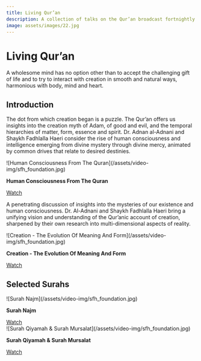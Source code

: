 ```yaml
---
title: Living Qur’an
description: A collection of talks on the Qur’an broadcast fortnightly in the middle of 2020 as the world continues to deal with the fact of global pandemic.
image: assets/images/22.jpg
---
```


# Living Qur’an

<div class="callout">
A wholesome mind has no option other than to accept the challenging gift of life and to try to interact with creation in smooth and natural ways, harmonious with body, mind and heart.
</div>

## Introduction

The dot from which creation began is a puzzle. The Qur’an offers us insights into the creation myth of Adam, of good and evil, and the temporal hierarchies of matter, form, essence and spirit. Dr. Adnan al-Adnani and Shaykh Fadhlalla Haeri consider the rise of human consciousness and intelligence emerging from divine mystery through divine mercy, animated by common drives that relate to desired destinies.

<div markdown="1" class="card video sidebar center gemoji center-content center-card">

<div markdown="2" class="video-image">
![Human Consciousness From The Quran](/assets/video-img/sfh_foundation.jpg)
</div>

**Human Consciousness From The Quran**

<div markdown="3" class="video-link">
<a target="_blank" href="https://www.youtube.com/watch?v=LWLbJ4W8m2I">Watch</a>
</div>

</div>

<div markdown="1" class="clear"></div>

A penetrating discussion of insights into the mysteries of our existence and human consciousness. Dr. Al-Adnani and Shaykh Fadhlalla Haeri bring a unifying vision and understanding of the Qur’anic account of creation, sharpened by their own research into multi-dimensional aspects of reality. 

<div markdown="1" class="card video sidebar center gemoji center-content center-card">

<div markdown="2" class="video-image">
![Creation - The Evolution Of Meaning And Form](/assets/video-img/sfh_foundation.jpg)
</div>

**Creation - The Evolution Of Meaning And Form**

<div markdown="3" class="video-link">
<a target="_blank" href="https://www.youtube.com/watch?v=Gb7isTAsFOM">Watch</a>
</div>

</div>

<div markdown="1" class="clear"></div>

## Selected Surahs

<div markdown="1" class="card video sidebar center gemoji center-content">

<div markdown="2" class="video-image">
![Surah Najm](/assets/video-img/sfh_foundation.jpg)
</div>

**Surah Najm**

<div markdown="3" class="video-link">
<a target="_blank" href="https://www.youtube.com/watch?v=SxDaSBcMkjI">Watch</a>
</div>

</div>

<div markdown="1" class="card video sidebar center gemoji center-content">

<div markdown="2" class="video-image">
![Surah Qiyamah & Surah Mursalat](/assets/video-img/sfh_foundation.jpg)
</div>

**Surah Qiyamah & Surah Mursalat**

<div markdown="3" class="video-link">
<a target="_blank" href="https://www.youtube.com/watch?v=hWNsCLF3Bhw">Watch</a>
</div>

</div>


